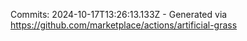 Commits: 2024-10-17T13:26:13.133Z - Generated via https://github.com/marketplace/actions/artificial-grass
<br>
